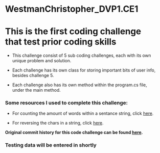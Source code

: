 # WestmanChristopher_DVP1.CE1

# This is the first coding challenge that test prior coding skills

* This challenge consist of 5 sub coding challenges, each with its own unique problem and solution.

* Each challenge has its own class for storing important bits of user info, besides challenge 5. 

* Each challenge also has its own method within the program.cs file, under the main method.

### Some resources I used to complete this challenge:

* For counting the amount of words within a sentance string, click [here](https://stackoverflow.com/questions/13485856/count-how-many-words-in-each-sentence).

* For reversing the chars in a string, click [here](http://tipsandtricks.runicsoft.com/CSharp/StringReverse.html).

**Original commit history for this code challenge can be found [here](https://bitbucket.org/cswestman89/westmanchristopher_dvp1.ce1).**

### Testing data will be entered in shortly
